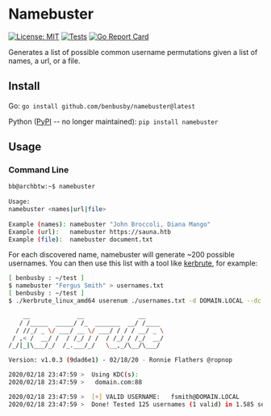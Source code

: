 # Namebuster

[![License: MIT](https://img.shields.io/badge/License-MIT-yellow.svg)](https://opensource.org/licenses/MIT)
[![Tests](https://github.com/benbusby/namebuster/actions/workflows/tests.yml/badge.svg)](https://github.com/benbusby/namebuster/actions/workflows/tests.yml)
[![Go Report Card](https://goreportcard.com/badge/github.com/benbusby/namebuster)](https://goreportcard.com/report/github.com/benbusby/namebuster)

Generates a list of possible common username permutations given a list of names, a url, or a file.

## Install
Go: `go install github.com/benbusby/namebuster@latest`

Python ([PyPI](https://pypi.org/project/namebuster/) -- no longer maintained): `pip install namebuster`

## Usage
### Command Line
```bash
bb@archbtw:~$ namebuster                                            
                                                        
Usage:                                                  
namebuster <names|url|file>                             
                                                        
Example (names): namebuster "John Broccoli, Diana Mango"
Example (url):   namebuster https://sauna.htb           
Example (file):  namebuster document.txt
```

For each discovered name, namebuster will generate ~200 possible usernames. You can then use this list with a tool like [kerbrute](https://github.com/ropnop/kerbrute), for example:

```bash
[ benbusby : ~/test ]
$ namebuster "Fergus Smith" > usernames.txt
[ benbusby : ~/test ]
$ ./kerbrute_linux_amd64 userenum ./usernames.txt -d DOMAIN.LOCAL --dc domain.com

    __             __               __
   / /_____  _____/ /_  _______  __/ /____
  / //_/ _ \/ ___/ __ \/ ___/ / / / __/ _ \
 / ,< /  __/ /  / /_/ / /  / /_/ / /_/  __/
/_/|_|\___/_/  /_.___/_/   \__,_/\__/\___/

Version: v1.0.3 (9dad6e1) - 02/18/20 - Ronnie Flathers @ropnop

2020/02/18 23:47:59 >  Using KDC(s):
2020/02/18 23:47:59 >  	domain.com:88

2020/02/18 23:47:59 >  [+] VALID USERNAME:	 fsmith@DOMAIN.LOCAL
2020/02/18 23:47:59 >  Done! Tested 125 usernames (1 valid) in 1.585 seconds
```
